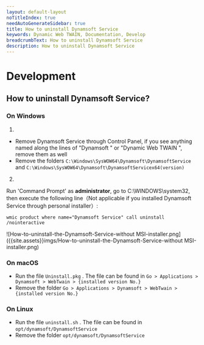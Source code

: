 ```yaml
---
layout: default-layout
noTitleIndex: true
needAutoGenerateSidebar: true
title: How to uninstall Dynamsoft Service
keywords: Dynamic Web TWAIN, Documentation, Develop
breadcrumbText: How to uninstall Dynamsoft Service
description: How to uninstall Dynamsoft Service
---
```


# Development

## How to uninstall Dynamsoft Service? 

### On Windows

1. 
* Remove Dynamsoft Service through Control Panel, if you see anything named along the lines of "Dynamsoft " or "Dynamic Web TWAIN ", remove them as well
* Remove the folders `C:\Windows\SysWOW64\Dynamsoft\DynamsoftService` and `C:\Windows\SysWOW64\Dynamsoft\DynamsoftServicex64(version)`

2. 
Run 'Command Prompt' as **administrator**, go to C:\WINDOWS\system32, then execute the following line（Not applicable if you installed Dynamsoft Service through personal installer）:

``` shell
wmic product where name="Dynamsoft Service" call uninstall /nointeractive
```

![How-to-uninstall-the-Dynamsoft-Service-without MSI-installer.png]({{site.assets}}imgs/How-to-uninstall-the-Dynamsoft-Service-without MSI-installer.png)

### On macOS

* Run the file `Uninstall.pkg` . The file can be found in `Go > Applications > Dynamsoft > WebTwain > {installed version No.}`
* Remove the folder `Go > Applications > Dynamsoft > WebTwain > {installed version No.}`

### On Linux

* Run the file `uninstall.sh` . The file can be found in `opt/dynamsoft/DynamsoftService`
* Remove the folder `opt/dynamsoft/DynamsoftService`
